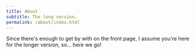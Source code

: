 ```yaml
---
title: About
subtitle: The long version.
permalink: /about/index.html
---
```


Since there's enough to get by with on the front page, I assume you're here for the longer version, so… here we go!
